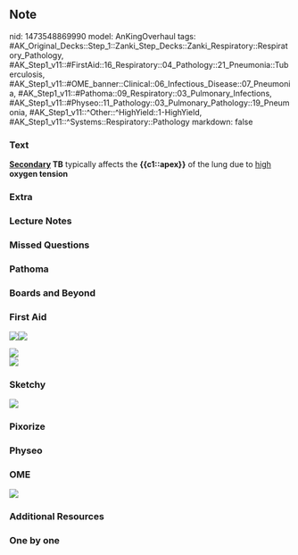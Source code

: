 ## Note
nid: 1473548869990
model: AnKingOverhaul
tags: #AK_Original_Decks::Step_1::Zanki_Step_Decks::Zanki_Respiratory::Respiratory_Pathology, #AK_Step1_v11::#FirstAid::16_Respiratory::04_Pathology::21_Pneumonia::Tuberculosis, #AK_Step1_v11::#OME_banner::Clinical::06_Infectious_Disease::07_Pneumonia, #AK_Step1_v11::#Pathoma::09_Respiratory::03_Pulmonary_Infections, #AK_Step1_v11::#Physeo::11_Pathology::03_Pulmonary_Pathology::19_Pneumonia, #AK_Step1_v11::^Other::^HighYield::1-HighYield, #AK_Step1_v11::^Systems::Respiratory::Pathology
markdown: false

### Text
<div>
  <b><u>Secondary</u> TB</b> typically affects the
  <b>{{c1::apex}}</b> of the lung due to <u>high</u> <b>oxygen
  tension</b>
</div>

### Extra


### Lecture Notes


### Missed Questions


### Pathoma


### Boards and Beyond


### First Aid
<img src="paste-72116795867139.jpg" class="resizer"><img src=
"paste-126869038956547.jpg" class="resizer">
<div><img src="paste-21582210662403%20(1).jpg" class=
"resizer"></div>
<div>
  <div><img src="paste-69591355097091.jpg" class="resizer"></div>
</div>

### Sketchy
<img src="paste-114f0920bf6b4004456aa00ab67fe446cb256136.jpg">

### Pixorize


### Physeo


### OME
<div class="ome-widget">
  <a href=
  "https://onlinemeded.org/spa/infectious-disease/pneumonia/acquire?ref=anki">
  <img src="_OME_AnkiFlashcards_Lesson_2.png"></a>
</div>

### Additional Resources


### One by one

